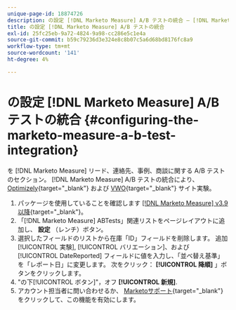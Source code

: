 ```yaml
---
unique-page-id: 18874726
description: の設定 [!DNL Marketo Measure] A/B テストの統合 — [!DNL Marketo Measure]  — 製品ドキュメント
title: の設定 [!DNL Marketo Measure] A/B テストの統合
exl-id: 25fc25eb-9a72-4824-9a98-cc286e5c1e4a
source-git-commit: b59c79236d3e324e8c8b07c5a6d68bd8176fc8a9
workflow-type: tm+mt
source-wordcount: '141'
ht-degree: 4%

---
```


# の設定 [!DNL Marketo Measure] A/B テストの統合 {#configuring-the-marketo-measure-a-b-test-integration}

を [!DNL Marketo Measure] リード、連絡先、事例、商談に関する A/B テストのセクション。 [!DNL Marketo Measure] A/B テストの統合により、 [Optimizely](https://optimizely.com/){target=&quot;_blank&quot;} および [VWO](https://vwo.com/){target=&quot;_blank&quot;} サイト実験。

1. パッケージを使用していることを確認します [[!DNL Marketo Measure] v3.9 以降](https://appexchange.salesforce.com/appxListingDetail?listingId=a0N3000000B3KLuEAN){target=&quot;_blank&quot;}。
1. 「[!DNL Marketo Measure] ABTests」関連リストをページレイアウトに追加し、 **設定** （レンチ）ボタン。
1. 選択したフィールドのリストから在庫「ID」フィールドを削除します。 追加 [!UICONTROL 実験], [!UICONTROL バリエーション]、および [!UICONTROL DateReported] フィールドに値を入力し、「並べ替え基準」を「レポート日」に変更します。 次をクリック： **[!UICONTROL 降順]** 」ボタンをクリックします。
1. &quot;の下[!UICONTROL ボタン]&quot;，オフ **[!UICONTROL 新規]**.
1. アカウント担当者に問い合わせるか、 [Marketoサポート](https://nation.marketo.com/t5/support/ct-p/Support){target=&quot;_blank&quot;} をクリックして、この機能を有効にします。
